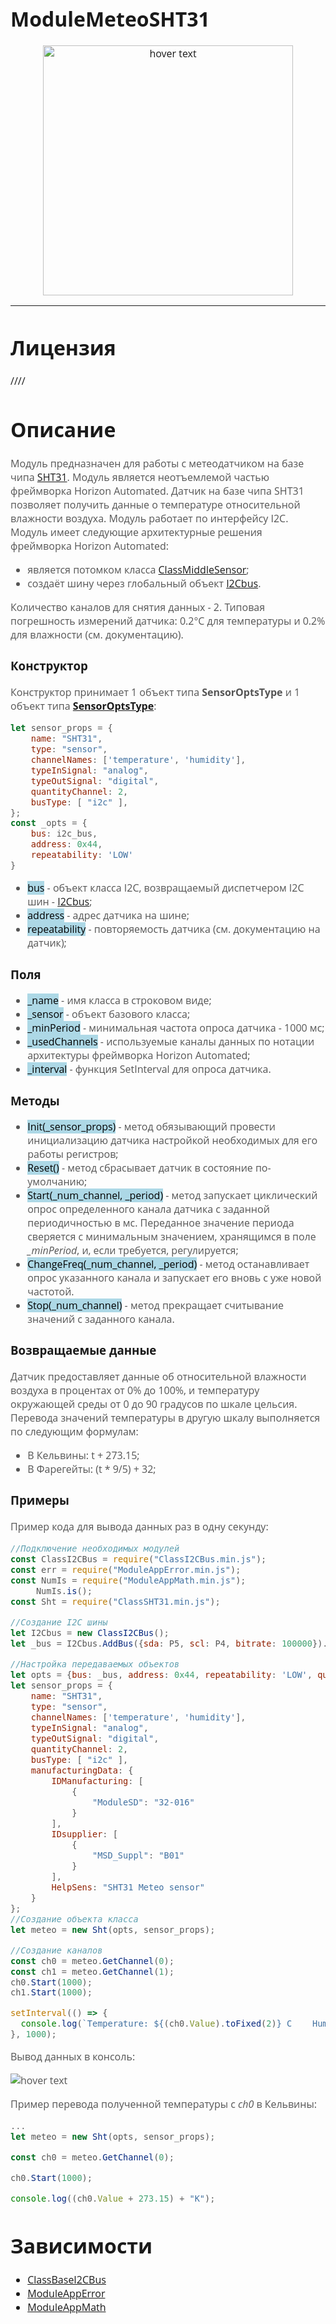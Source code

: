 <div style = "font-family: 'Open Sans', sans-serif; font-size: 16px">

# ModuleMeteoSHT31
<p align="center">
  <img src="logo.png" width="400" title="hover text">
</p>

-----------------

# Лицензия
////

# Описание
<div style = "color: #555">

Модуль предназначен для работы с метеодатчиком на базе чипа [SHT31](https://github.com/Konkery/ModuleMeteoSHT31/blob/main/res/sht31_datasheet.pdf). Модуль является неотъемлемой частью фреймворка Horizon Automated. Датчик на базе чипа SHT31 позволяет получить данные о температуре относительной влажности воздуха. Модуль работает по интерфейсу I2C. Модуль имеет следующие архитектурные решения фреймворка Horizon Automated:
- является потомком класса [ClassMiddleSensor](https://github.com/Konkery/ModuleSensorArchitecture/blob/main/README.md);
- создаёт шину через глобальный объект [I2Cbus](https://github.com/Konkery/ModuleBaseI2CBus/blob/main/README.md).

Количество каналов для снятия данных - 2. Типовая погрешность измерений датчика: 0.2°С для температуры и 0.2% для влажности (см. документацию).
</div>

### Конструктор
<div style = "color: #555">

Конструктор принимает 1 объект типа **SensorOptsType** и 1 объект типа [**SensorOptsType**](https://github.com/Konkery/ModuleSensorArchitecture/blob/main/README.md):
```js
let sensor_props = {
    name: "SHT31",
    type: "sensor",
    channelNames: ['temperature', 'humidity'],
    typeInSignal: "analog",
    typeOutSignal: "digital",
    quantityChannel: 2,
    busType: [ "i2c" ],
};
const _opts = {
    bus: i2c_bus,
    address: 0x44,
    repeatability: 'LOW'
}
```
- <mark style="background-color: lightblue">bus</mark> - объект класса I2C, возвращаемый диспетчером I2C шин - [I2Cbus](https://github.com/Konkery/ModuleBaseI2CBus/blob/main/README.md);
- <mark style="background-color: lightblue">address</mark> - адрес датчика на шине;
- <mark style="background-color: lightblue">repeatability</mark> - повторяемость датчика (см. документацию на датчик);
</div>

### Поля
<div style = "color: #555">

- <mark style="background-color: lightblue">_name</mark> - имя класса в строковом виде;
- <mark style="background-color: lightblue">_sensor</mark> - объект базового класса;
- <mark style="background-color: lightblue">_minPeriod</mark> - минимальная частота опроса датчика - 1000 мс;
- <mark style="background-color: lightblue">_usedChannels</mark> - используемые каналы данных по нотации архитектуры фреймворка Horizon Automated;
- <mark style="background-color: lightblue">_interval</mark> - функция SetInterval для опроса датчика.
</div>

### Методы
<div style = "color: #555">

- <mark style="background-color: lightblue">Init(_sensor_props)</mark> - метод обязывающий провести инициализацию датчика настройкой необходимых для его работы регистров;
- <mark style="background-color: lightblue">Reset()</mark> - метод сбрасывает датчик в состояние по-умолчанию;
- <mark style="background-color: lightblue">Start(_num_channel, _period)</mark> - метод запускает циклический опрос определенного канала датчика с заданной периодичностью в мс. Переданное значение периода сверяется с минимальным значением, хранящимся в поле *_minPeriod*, и, если требуется, регулируется;
- <mark style="background-color: lightblue">ChangeFreq(_num_channel, _period)</mark> - метод останавливает опрос указанного канала и запускает его вновь с уже новой частотой.
- <mark style="background-color: lightblue">Stop(_num_channel)</mark> - метод прекращает считывание значений с заданного канала.
</div>

### Возвращаемые данные
<div style = "color: #555">

Датчик предоставляет данные об относительной влажности воздуха в процентах от 0% до 100%, и температуру окружающей среды от 0 до 90 градусов по шкале цельсия. Перевода значений температуры в другую шкалу выполняется по следующим формулам:
- В Кельвины: t + 273.15;
- В Фарегейты: (t * 9/5) + 32;
</div>


### Примеры
<div style = "color: #555">

Пример кода для вывода данных раз в одну секунду:
```js
//Подключение необходимых модулей
const ClassI2CBus = require("ClassI2CBus.min.js");
const err = require("ModuleAppError.min.js");
const NumIs = require("ModuleAppMath.min.js");
     NumIs.is();
const Sht = require("ClassSHT31.min.js");

//Создание I2C шины
let I2Cbus = new ClassI2CBus();
let _bus = I2Cbus.AddBus({sda: P5, scl: P4, bitrate: 100000}).IDbus;

//Настройка передаваемых объектов
let opts = {bus: _bus, address: 0x44, repeatability: 'LOW', quantityChannel: 2};
let sensor_props = {
    name: "SHT31",
    type: "sensor",
    channelNames: ['temperature', 'humidity'],
    typeInSignal: "analog",
    typeOutSignal: "digital",
    quantityChannel: 2,
    busType: [ "i2c" ],
    manufacturingData: {
        IDManufacturing: [
            {
                "ModuleSD": "32-016"
            }
        ],
        IDsupplier: [
            {
                "MSD_Suppl": "B01"
            }
        ],
        HelpSens: "SHT31 Meteo sensor"
    }
};
//Создание объекта класса
let meteo = new Sht(opts, sensor_props);

//Создание каналов
const ch0 = meteo.GetChannel(0);
const ch1 = meteo.GetChannel(1);
ch0.Start(1000);
ch1.Start(1000);

setInterval(() => {
  console.log(`Temperature: ${(ch0.Value).toFixed(2)} C    Humidity: ${(ch1.Value).toFixed(2)} %`);
}, 1000);
```
Вывод данных в консоль:
<p align="left">
  <img src="./res/output.png" title="hover text">
</p>

Пример перевода полученной температуры с *ch0* в Кельвины:
```js
...
let meteo = new Sht(opts, sensor_props);

const ch0 = meteo.GetChannel(0);

ch0.Start(1000);

console.log((ch0.Value + 273.15) + "K");
```
</div>

# Зависимости
- [ClassBaseI2CBus](https://github.com/Konkery/ModuleBaseI2CBus/blob/main/README.md)
- [ModuleAppError](https://github.com/Konkery/ModuleAppError/blob/main/README.md)
- [ModuleAppMath](https://github.com/Konkery/ModuleAppMath/blob/main/README.md)
</div>